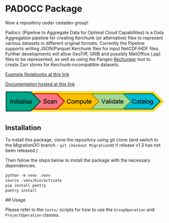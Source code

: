 # PADOCC Package

Now a repository under cedadev group!

Padocc (Pipeline to Aggregate Data for Optimal Cloud Capabilities) is a Data Aggregation pipeline for creating Kerchunk (or alternative) files to represent various datasets in different original formats.
Currently the Pipeline supports writing JSON/Parquet Kerchunk files for input NetCDF/HDF files. Further developments will allow GeoTiff, GRIB and possibly MetOffice (.pp) files to be represented, as well as using the Pangeo [Rechunker](https://rechunker.readthedocs.io/en/latest/) tool to create Zarr stores for Kerchunk-incompatible datasets.

[Example Notebooks at this link](https://mybinder.org/v2/gh/cedadev/kerchunk-builder.git/main?filepath=showcase/notebooks)

[Documentation hosted at this link](https://cedadev.github.io/kerchunk-builder/)

![Kerchunk Pipeline](docs/source/_images/pipeline.png)

## Installation

To install this package, clone the repository using git clone (and switch to the MigrationOO branch - `git checkout MigrationOO` if release v1.3 has not been released.)

Then follow the steps below to install the package with the necessary dependencies.

```
python -m venv .venv
source .venv/bin/activate
pip install poetry
poetry install
```

## Usage

Please refer to the `tests/` scripts for how to use the `GroupOperation` and `ProjectOperation` classes.
